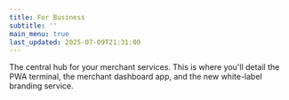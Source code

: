 ```yaml
---
title: For Business
subtitle: ''
main_menu: true
last_updated: 2025-07-09T21:31:00
---
```

The central hub for your merchant services. This is where you'll detail the PWA terminal, the merchant dashboard app, and the new white-label branding service.
